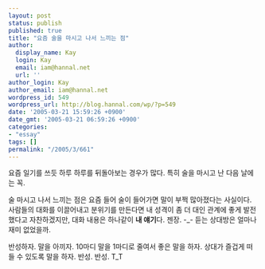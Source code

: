 ```yaml
---
layout: post
status: publish
published: true
title: "요즘 술을 마시고 나서 느끼는 점"
author:
  display_name: Kay
  login: Kay
  email: iam@hannal.net
  url: ''
author_login: Kay
author_email: iam@hannal.net
wordpress_id: 549
wordpress_url: http://blog.hannal.com/wp/?p=549
date: '2005-03-21 15:59:26 +0900'
date_gmt: '2005-03-21 06:59:26 +0900'
categories:
- "essay"
tags: []
permalink: "/2005/3/661"
---
```

<p>요즘 일기를 쓰듯 하루 하루를 뒤돌아보는 경우가 많다. 특히 술을 마시고 난 다음 날에는 꼭.</p>
<p>술 마시고 나서 느끼는 점은 요즘 들어 술이 들어가면 말이 부쩍 많아졌다는 사실이다. 사람들의 대화를 이끌어내고 분위기를 만든다면 내 성격이 좀 더 대인 관계에 좋게 발전했다고 자찬하겠지만, 대화 내용은 하나같이 <b>내 얘기</b>다. 젠장. -_- 듣는 상대방은 얼마나 재미 없었을까.</p>
<p>반성하자. 말을 아끼자. 10마디 말을 1마디로 줄여서 좋은 말을 하자. 상대가 즐겁게 떠들 수 있도록 말을 하자. 반성. 반성. T_T</p>
